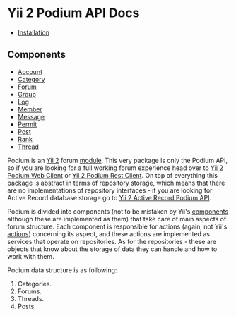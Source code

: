 # Yii 2 Podium API Docs

 - [Installation](en/installation.md)

## Components

 - [Account](en/account.md)
 - [Category](en/category.md)
 - [Forum](en/forum.md)
 - [Group](en/group.md)
 - [Log](en/log.md)
 - [Member](en/member.md)
 - [Message](en/message.md)
 - [Permit](en/permit.md)
 - [Post](en/post.md)
 - [Rank](en/rank.md)
 - [Thread](en/thread.md)

Podium is an [Yii 2](https://www.yiiframework.com/) forum [module](https://www.yiiframework.com/doc/guide/2.0/en/structure-modules). 
This very package is only the Podium API, so if you are looking for a full working forum experience head over to 
[Yii 2 Podium Web Client]() or [Yii 2 Podium Rest Client](). On top of everything this package is abstract in terms of 
repository storage, which means that there are no implementations of repository interfaces - if you are looking for 
Active Record database storage go to [Yii 2 Active Record Podium API]().

Podium is divided into components (not to be mistaken by Yii's [components](https://www.yiiframework.com/doc/guide/2.0/en/structure-application-components) 
although these are implemented as them) that take care of main aspects of forum structure. Each component is responsible 
for actions (again, not Yii's [actions](https://www.yiiframework.com/doc/guide/2.0/en/structure-controllers#actions)) 
concerning its aspect, and these actions are implemented as services that operate on repositories. As for the 
repositories - these are objects that know about the storage of data they can handle and how to work with them.

Podium data structure is as following:

 1. Categories.
 2. Forums.
 3. Threads.
 4. Posts.
